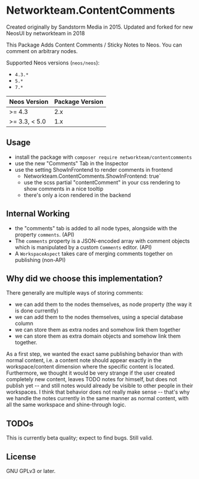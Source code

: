 # Networkteam.ContentComments

Created originally by Sandstorm Media in 2015.
Updated and forked for new NeosUI by networkteam in 2018

This Package Adds Content Comments / Sticky Notes to Neos. You can comment on arbitrary nodes.

Supported Neos versions (`neos/neos`):

- `4.3.*`
- `5.*`
- `7.*`

| Neos Version | Package Version |
|--------------|-----------------|
| >= 4.3       | 2.x             |
| >= 3.3, < 5.0| 1.x             |

## Usage

* install the package with `composer require networkteam/contentcomments`
* use the new "Comments" Tab in the Inspector
* use the setting ShowInFrontend to render comments in frontend
  * Networkteam.ContentComments.ShowInFrontend: true`
  * use the scss partial "contentComment" in your css rendering to show comments in a nice tooltip
  * there's only a icon rendered in the backend

## Internal Working

* the "comments" tab is added to all node types, alongside with the property `comments`. (API)
* The `comments` property is a JSON-encoded array with comment objects which is manipulated by a custom `Comments` editor. (API)
* A `WorkspaceAspect` takes care of merging comments together on publishing (non-API)


## Why did we choose this implementation?

There generally are multiple ways of storing comments:

* we can add them to the nodes themselves, as node property (the way it is done currently)
* we can add them to the nodes themselves, using a special database column
* we can store them as extra nodes and somehow link them together
* we can store them as extra domain objects and somehow link them together.

As a first step, we wanted the exact same publishing behavior than with normal content, i.e. a content note should
appear exactly in the workspace/content dimension where the specific content is located. Furthermore, we thought it
would be very strange if the user created completely new content, leaves TODO notes for himself, but does not publish
yet -- and still notes would already be visible to other people in their workspaces. I think that behavior does
not really make sense -- that's why we handle the notes currently in the same manner as normal content, with all the same
workspace and shine-through logic.

## TODOs

This is currently beta quality; expect to find bugs. Still valid.

## License

GNU GPLv3 or later.
